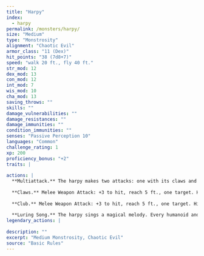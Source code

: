 ```yaml
---
title: "Harpy"
index:
  - harpy
permalink: /monsters/harpy/
size: "Medium"
type: "Monstrosity"
alignment: "Chaotic Evil"
armor_class: "11 (Dex)"
hit_points: "38 (7d8+7)"
speed: "walk 20 ft., fly 40 ft."
str_mod: 12
dex_mod: 13
con_mod: 12
int_mod: 7
wis_mod: 10
cha_mod: 13
saving_throws: ""
skills: ""
damage_vulnerabilities: ""
damage_resistances: ""
damage_immunities: ""
condition_immunities: ""
senses: "Passive Perception 10"
languages: "Common"
challenge_rating: 1
xp: 200
proficiency_bonus: "+2"
traits: |
  
actions: |
  **Multiattack.** The harpy makes two attacks: one with its claws and one with its club.
  
  **Claws.** Melee Weapon Attack: +3 to hit, reach 5 ft., one target. Hit: 6 (2d4 + 1) slashing damage.
  
  **Club.** Melee Weapon Attack: +3 to hit, reach 5 ft., one target. Hit: 3 (1d4 + 1) bludgeoning damage.
  
  **Luring Song.** The harpy sings a magical melody. Every humanoid and giant within 300 ft. of the harpy that can hear the song must succeed on a DC 11 Wisdom saving throw or be charmed until the song ends. The harpy must take a bonus action on its subsequent turns to continue singing. It can stop singing at any time. The song ends if the harpy is incapacitated. While charmed by the harpy, a target is incapacitated and ignores the songs of other harpies. If the charmed target is more than 5 ft. away from the harpy, the must move on its turn toward the harpy by the most direct route. It doesn't avoid opportunity attacks, but before moving into damaging terrain, such as lava or a pit, and whenever it takes damage from a source other than the harpy, a target can repeat the saving throw. A creature can also repeat the saving throw at the end of each of its turns. If a creature's saving throw is successful, the effect ends on it. A target that successfully saves is immune to this harpy's song for the next 24 hours.  
legendary_actions: |
  
description: ""
excerpt: "Medium Monstrosity, Chaotic Evil"
source: "Basic Rules"
---
```

